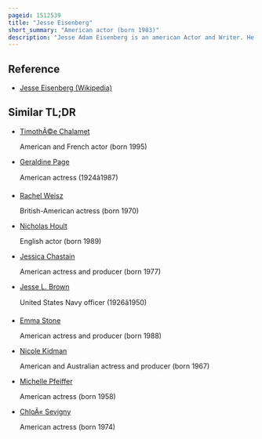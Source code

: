 ```yaml
---
pageid: 1512539
title: "Jesse Eisenberg"
short_summary: "American actor (born 1983)"
description: "Jesse Adam Eisenberg is an american Actor and Writer. He has received numerous Accolades including Nominations for two Bafta Awards and a golden Globe Award."
---
```


## Reference

- [Jesse Eisenberg (Wikipedia)](https://en.wikipedia.org/?curid=1512539)

## Similar TL;DR

- [TimothÃ©e Chalamet](/tldr/en/timothee-chalamet)

  American and French actor (born 1995)

- [Geraldine Page](/tldr/en/geraldine-page)

  American actress (1924â1987)

- [Rachel Weisz](/tldr/en/rachel-weisz)

  British-American actress (born 1970)

- [Nicholas Hoult](/tldr/en/nicholas-hoult)

  English actor (born 1989)

- [Jessica Chastain](/tldr/en/jessica-chastain)

  American actress and producer (born 1977)

- [Jesse L. Brown](/tldr/en/jesse-l-brown)

  United States Navy officer (1926â1950)

- [Emma Stone](/tldr/en/emma-stone)

  American actress and producer (born 1988)

- [Nicole Kidman](/tldr/en/nicole-kidman)

  American and Australian actress and producer (born 1967)

- [Michelle Pfeiffer](/tldr/en/michelle-pfeiffer)

  American actress (born 1958)

- [ChloÃ« Sevigny](/tldr/en/chloe-sevigny)

  American actress (born 1974)
